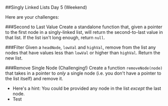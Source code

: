##Singly Linked Lists Day 5 (Weekend)

Here are your challenges:

###Second to Last Value
Create a standalone function that, given a pointer to the first node in a singly-linked list, will return the second-to-last value in that list. If the list isn't long enough, return `null`.

###Filter
Given a `headNode`, `lowVal` and `highVal`, remove from the list any nodes that have values less than `lowVal` or higher than `highVal`. Return the new list.

###Remove Single Node (Challenging!)
Create a function `removeNode(node)` that takes in a pointer to *only* a single node (i.e. you don't have a pointer to the list itself) and remove it.
  * Here's a hint: You could be provided any node in the list *except* the last node.
  * Test
